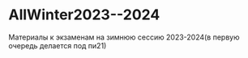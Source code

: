 # AllWinter2023--2024
Материалы к экзаменам на зимнюю сессию 2023-2024(в первую очередь делается под пи21)
